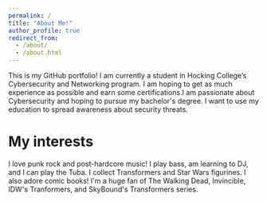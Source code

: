 ```yaml
---
permalink: /
title: "About Me!"
author_profile: true
redirect_from: 
  - /about/
  - /about.html
---
```


This is my GitHub portfolio! I am currently a student in Hocking College’s Cybersecurity and Networking program. I am hoping to get as much experience as possible and earn some certifications.I am passionate about Cybersecurity and hoping to pursue my bachelor's degree. I want to use my education to spread awareness about security threats.  

# My interests 

I love punk rock and post-hardcore music! I play bass, am learning to DJ, and I can play the Tuba. I collect Transformers and Star Wars figurines. I also adore comic books! I'm a huge fan of The Walking Dead, Invincible, IDW's Tranformers, and SkyBound's Transformers series. 
